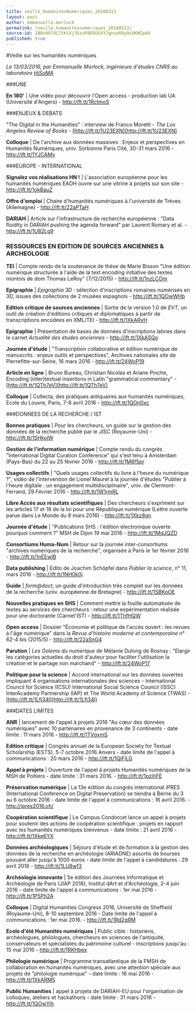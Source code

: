 ```yaml
---
title: veille_HumanitesNumeriques_20160313
layout: post
author: emmanuelle.morlock
permalink: /veille_humanitesnumeriques_20160313/
source-id: 1B0v0OlOCZtKiXj3XzvP8E6UUXYJgnseROy9iOKWIpAU
published: true
---
```

#Veille sur les humanités numériques

*Le 13/03/2016, par Emmanuelle Morlock, ingénieure d'études CNRS au laboratoire [HiSoMA](http://www.hisoma.mom.fr)*

 

###UNE

**En 180'** | Une vidéo pour découvrir l'Open access - production lab UA (Université d'Angers) - http://ift.tt/1RctmoS

 

###ENJEUX & DEBATS

"The Digital in the Humanities" : interview de Franco Moretti - *The Los Angeles Review of Books* - [http://ift.tt/1U23EXN](http://ift.tt/1U23EXN)

**Colloque** | De l'archive aux données massives : Enjeux et perspectives en Humanités Numériques, univ. Sorbonne Paris Cité, 30-31 mars 2016 - http://ift.tt/1YJCAMy

  

###EUROPE - INTERNATIONAL

**Signalez vos réalisations HN !** | L'association européenne pour les humanités numériques EADH ouvre sur une vitrine à projets sur son site - http://ift.tt/1okBauZ

 

**Offre d'emploi** | Chaire d'humanités numériques à l'université de Trèves (Allemagne) - http://ift.tt/22aPTaH

 

**DARIAH** | Article sur l'infrastructure de recherche européenne : "Data fluidity in DARIAH pushing the agenda forward" par Laurent Romary et al. - http://ift.tt/1U82Lg9

 

### RESSOURCES EN EDITION DE SOURCES ANCIENNES & ARCHEOLOGIE

**TEI** | Compte rendu de la soutenance de thèse de Marie Bisson "Une édition numérique structurée à l'aide de la text encoding initiative des textes montois de dom Thomas LeRoy" (7/12/2015) - http://ift.tt/1nzLCOm

 

**Epigraphie** | *Epigraphia 3D* : sélection d'inscriptions romaines numérisés en 3D, issues des collections de 2 musées espagnols - http://ift.tt/1QOwWHb

 

**Edition critique de sources anciennes** | Sortie de la version 1.0 de *EVT*, un outil de création d'éditions critiques et diplomatiques à partir de transcriptions encodées en XML/TEI - http://ift.tt/1XkARvH

 

**Epigraphie** | Présentation de bases de données d'inscriptions latines dans le carnet *Actualité des études anciennes* - http://ift.tt/1XkASQo

 

**Journée d'étude** | "Transcription collaborative et édition numérique de manuscrits : enjeux outils et perspectives", Archives nationales site de Pierrefitte-sur-Seine, 16 mars 2016 - http://ift.tt/24WoP19

 

**Article en ligne** | Bruno Bureau, Christian Nicolas et Ariane Pinche, Encoding (inter)textual insertions in Latin "grammatical commentary" - [http://ift.tt/1QTh7eV](http://ift.tt/1QTh7eV)

 

**Colloque** | Collecta, des pratiques antiquaires aux humanités numériques, Ecole du Louvre, Paris, 7-8 avril 2016 - http://ift.tt/1QOn0xc

 

###DONNEES DE LA RECHERCHE / IST

**Bonnes pratiques** | Pour les chercheurs, un guide sur la gestion des données de la recherche publié par le JISC (Royaume-Uni) - http://ift.tt/1SHkolW

 

**Gestion de l'information numérique** | Compte rendu du congrès "International Digital Curation Conference" qui s'est tenu à Amsterdam (Pays-Bas) du 22 au 25 février 2016 - http://ift.tt/1M6f5pr

 

**Usages collectifs** | "Quels usages collectifs du livre à l'heure du numérique ?", vidéo de l'intervention de Lionel Maurel à la journée d'études "Publier à l'heure digitale : un engagement multidisciplinaire", univ. de Clermont-Ferrand, 29 Février 2016 - http://ift.tt/1W1rmRL

 

**Libre Accès aux résultats scientifiques** | Des chercheurs s'expriment sur les articles 17 et 18 de la loi pour une République numérique (Lettre ouverte parue dans Le Monde du 8 mars 2016) - http://ift.tt/1Xkz8qn

 

**Journée d'étude** | "Publications SHS : l'édition électronique ouverte pourquoi comment ?" MSH de Dijon 19 mai 2016 - http://ift.tt/1MdJQZD

 

**Consortiums Huma-Num** | Retour sur la journée inter-consortiums "archives numériques de la recherche", organisée à Paris le 1er février 2016 - http://ift.tt/1nEEwIB

 

**Data publishing** | Edito de Joachim Schöpfel dans *Publier la science*, n° 11, mars 2016 - http://ift.tt/1NH0k0j

 

**Guide** | *form@doct*, un guide d'introduction très complet sur les données de la recherche (univ. européenne de Bretagne) - http://ift.tt/1SBKoOE

 

**Nouvelles pratiques en SHS** | Comment mettre la fouille automatisée de textes au services des chercheurs : retour une expérimentation réalisée pour une doctorante (Carnet'IST) - http://ift.tt/1ThfHQW

 

**Open access** | Dossier "Économie et politique de l'accès ouvert : les revues à l'âge numérique" dans la *Revue d'histoire moderne et contemporaine* n° 62-4 bis (2015/5) - http://ift.tt/22aSnG4

 

**Parution** | *Les Golems du numérique* de Mélanie Dulong de Rosnay : "Elargir les catégories actuelles du droit d'auteur pour faciliter l'utilisation la création et le partage non marchand" - http://ift.tt/24WoP17

 

**Politique pour la science** | Accord international sur les données ouvertes impliquant 4 organisations internationales des sciences - International Council for Science (ICSU) International Social Science Council (ISSC) InterAcademy Partnership (IAP) et The World Academy of Science (TWAS) - [http://ift.tt/1Lfj34l](http://ift.tt/1Lfj34l)

 

###DATES LIMITES

**ANR** | lancement de l'appel à projets 2016 "Au cœur des données numériques" avec 10 partenaires en provenance de 3 continents - date limite : 11 mars 2016 - http://ift.tt/1TVgxmS

 

**Edition critique** | Congrès annuel de la European Society for Textual Scholarship (ESTS), 5-7 octobre 2016 Anvers - date limite de l'appel à communications : 20 mars 2016 - http://ift.tt/1QiFjLG

 

**Appel à projets** | Ouverture de l'appel à projets Humanités numériques de la MSH de Poitiers - date limite : 31 mars 2016. - http://ift.tt/1pzihFE

 

**Préservation numérique** | La 13e édition du congrès international iPRES (International Conference on Digital Preservation) se tiendra à Berne du 3 au 6 octobre 2016 - date limite de l'appel à communications : 16 avril 2016. - http://ipres2016.ch/

 

**Coopération scientifique** | Le Campus Condorcet lance un appel à projets pour soutenir des actions de coopération scientifique : projets en rapport avec les humanités numériques bienvenus - date limite : 21 avril 2016 - http://ift.tt/1Xke6YX

 

**Données archéologiques** | Séjours d'étude et de formation à la gestion des données de la recherche en archéologie (ARIADNE) assortis de bourses pouvant aller jusqu'à 1000 euros - date limite de l'appel à candidatures : 29 avril 2016 - http://ift.tt/1LU8wf3

 

**Archéologie innovante** | 5e édition des Journées Informatique et Archéologie de Paris (JIAP 2016), Institut dArt et d'Archéologie, 2-4 juin 2016 - date limite de l'appel à communications : 1er mai 2016 - http://ift.tt/1P5Ph2A

 

**Colloque** | Digital Humanities Congress 2016, Université de Sheffield (Royaume-Uni), 8-10 septembre 2016 - Date limite de l'appel à communications : 1er mai 2016. - http://ift.tt/1Rd2gRM

 

**Ecole d'été Humanités numériques** | Public cible : historiens, archéologues, philologues, chercheurs en sciences de l'antiquité, conservateurs et spécialistes du patrimoine culturel - inscriptions jusqu'au : 15 mai 2016 - http://ift.tt/1RKHbex

 

**Philologie numérique** | Programme transatlantique de la FMSH de collaboration en humanités numériques, avec une attention spéciale aux projets de "philologie numérique" - date limite : 16 mai 2016 - http://ift.tt/1XkARM5

 

**Public Humanities** | appel à projets de DARIAH-EU pour l'organisation de colloques, ateliers et hackathons - date limite : 31 mars 2016 - http://ift.tt/1QOwYih

 

 

 

 

 

 

 

 

 

 

 

